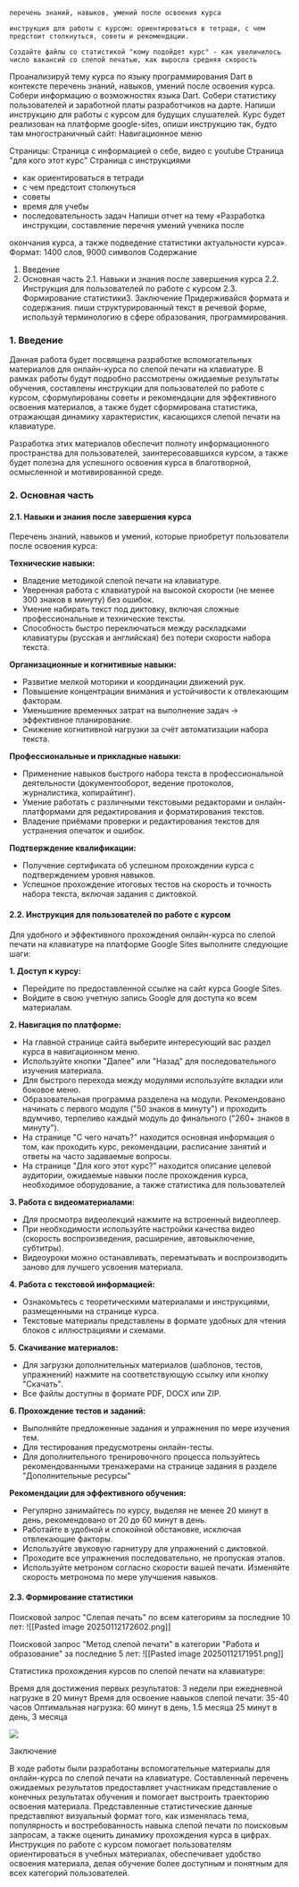 	перечень знаний, навыков, умений после освоения курса
	
	инструкция для работы с курсом: ориентироваться в тетради, с чем предстоит столкнуться, советы и рекомендации.
	
	Создайте файлы со статистикой "кому подойдет курс" - как увеличилось число вакансий со слепой печатью, как выросла средняя скорость 


Проанализируй тему курса по языку программирования Dart в контексте перечень знаний, навыков, умений после освоения курса. Собери информацию о возможностях языка Dart. Собери статистику пользователей и заработной платы разработчиков на дарте.  Напиши инструкцию для работы с курсом для будущих слушателей. Курс будет реализован на платформе google-sites, опиши инструкцию так, будто там многостраничный сайт:
Навигационное меню

Страницы: 
Страница с информацией о себе, видео с youtube
Страница "для кого этот курс" 
Страница с инструкциями
- как ориентироваться в тетради
- с чем предстоит столкнуться
- советы
- время для учебы
- последовательность задач
Напиши отчет на тему «Разработка инструкции, составление перечня умений ученика после

окончания курса, а также подведение статистики актуальности курса». Формат: 1400 слов, 9000 символов Содержание
1. Введение 
2. Основная часть
2.1. Навыки и знания после завершения курса
2.2. Инструкция для пользователей по работе с курсом 
2.3. Формирование статистики3. Заключение
Придерживайся формата и содержания. пиши структурированный текст в речевой форме, используй терминологию в сфере образования, программирования.



### 1. Введение

Данная работа будет посвящена разработке вспомогательных материалов для онлайн-курса по слепой печати на клавиатуре. В рамках работы будут подробно рассмотрены ожидаемые результаты обучения, составлены инструкции для пользователей по работе с курсом, сформулированы советы и рекомендации для эффективного освоения материалов, а также будет сформирована статистика, отражающая динамику характеристик, касающихся слепой печати на клавиатуре.

Разработка этих материалов обеспечит полноту информационного пространства для пользователей, заинтересовавшихся курсом, а также будет полезна для успешного освоения курса в благотворной, осмысленной и мотивированной среде. 

### 2. Основная часть
#### 2.1. Навыки и знания после завершения курса

Перечень знаний, навыков и умений, которые приобретут пользователи
после освоения курса:

**Технические навыки:**

- Владение методикой слепой печати на клавиатуре.
- Уверенная работа с клавиатурой на высокой скорости (не менее 300 знаков в минуту) без ошибок.
- Умение набирать текст под диктовку, включая сложные профессиональные и технические тексты.
- Способность быстро переключаться между раскладками клавиатуры (русская и английская) без потери скорости набора текста.


**Организационные и когнитивные навыки:**

- Развитие мелкой моторики и координации движений рук.
- Повышение концентрации внимания и устойчивости к отвлекающим факторам.
- Уменьшение временных затрат на выполнение задач -> эффективное планирование.
- Снижение когнитивной нагрузки за счёт автоматизации набора текста.
    

**Профессиональные и прикладные навыки:**

- Применение навыков быстрого набора текста в профессиональной деятельности (документооборот, ведение протоколов, журналистика, копирайтинг).
- Умение работать с различными текстовыми редакторами и онлайн-платформами для редактирования и форматирования текстов.
- Владение приёмами проверки и редактирования текстов для устранения опечаток и ошибок.
    

**Подтверждение квалификации:**

- Получение сертификата об успешном прохождении курса с подтверждением уровня навыков.
- Успешное прохождение итоговых тестов на скорость и точность набора текста, включая задания с диктовкой.

#### 2.2. Инструкция для пользователей по работе с курсом

Для удобного и эффективного прохождения онлайн-курса по слепой печати на клавиатуре на платформе Google Sites выполните следующие шаги:

**1. Доступ к курсу:**

- Перейдите по предоставленной ссылке на сайт курса Google Sites.
- Войдите в свою учетную запись Google для доступа ко всем материалам.

**2. Навигация по платформе:**

- На главной странице сайта выберите интересующий вас раздел курса в навигационном меню.
- Используйте кнопки "Далее" или "Назад" для последовательного изучения материала.
- Для быстрого перехода между модулями используйте вкладки или боковое меню.
- Образовательная программа разделена на модули. Рекомендовано начинать с первого модуля ("50 знаков в минуту") и проходить вдумчиво, терпеливо каждый модуль до финального ("260+ знаков в минуту").
- На странице "С чего начать?" находится основная информация о том, как проходить курс, рекомендации, расписание занятий и ответы на часто задаваемые вопросы.
- На странице "Для кого этот курс?" находится описание целевой аудитории, ожидаемые навыки после прохождения курса, необходимое оборудование, а также статистика для пользователей
    

**3. Работа с видеоматериалами:**

- Для просмотра видеолекций нажмите на встроенный видеоплеер.
- При необходимости используйте настройки качества видео (скорость воспроизведения, расширение, автовыключение, субтитры).
- Видеоуроки можно останавливать, перематывать и воспроизводить заново для лучшего усвоения материала.
    

**4. Работа с текстовой информацией:**

- Ознакомьтесь с теоретическими материалами и инструкциями, размещенными на странице курса.
- Текстовые материалы представлены в формате удобных для чтения блоков с иллюстрациями и схемами.
    

**5. Скачивание материалов:**

- Для загрузки дополнительных материалов (шаблонов, тестов, упражнений) нажмите на соответствующую ссылку или кнопку "Скачать".
- Все файлы доступны в формате PDF, DOCX или ZIP.

**6. Прохождение тестов и заданий:**

- Выполняйте предложенные задания и упражнения по мере изучения тем.
- Для тестирования предусмотрены онлайн-тесты.
- Для дополнительного тренировочного процесса пользуйтесь рекомендованными тренажерами на странице задания в разделе "Дополнительные ресурсы" 

**Рекомендации для эффективного обучения:**

- Регулярно занимайтесь по курсу, выделяя не менее 20 минут в день, рекомендовано от 20 до 60 минут в день.
- Работайте в удобной и спокойной обстановке, исключая отвлекающие факторы.
- Используйте звуковую гарнитуру для упражнений с диктовкой.
- Проходите все упражнения последовательно, не пропуская этапов.
- Используйте метроном согласно скорости вашей печати. Изменяйте скорость метронома по мере улучшения навыков.
    
#### 2.3. Формирование статистики

Поисковой запрос "Слепая печать" по всем категориям за последние 10 лет: 
![[Pasted image 20250112172602.png]]

Поисковой запрос "Метод слепой печати" в категории "Работа и образование" за последние 5 лет: 
![[Pasted image 20250112171951.png]]


Статистика прохождения курсов по слепой печати на клавиатуре:

Время для достижения первых результатов: 3 недели при ежедневной нагрузке в 20 минут
Время для освоение навыков слепой печати: 35-40 часов
Оптимальная нагрузка: 
60 минут в день, 1.5 месяца
25 минут в день, 3 месяца 

![](https://habrastorage.org/r/w1560/webt/jp/k6/zk/jpk6zku65o3bre3os0upce3rqho.png)

  Заключение
  
  В ходе работы были разработаны вспомогательные материалы для онлайн-курса по слепой печати на клавиатуре. Составленный перечень ожидаемых результатов  предоставляет участникам представление о конечных результатах обучения и помогает выстроить траекторию освоения материала.
 Представленные статистические данные представляют визуальный формат того, как изменялась тема, популярность и востребованность навыка слепой печати по поисковым запросам, а также оценить динамику прохождения курса в цифрах. 
 Инструкция по работе с курсом помогает пользователям ориентироваться в учебных материалах, обеспечивает удобство освоения материала, делая обучение более доступным и понятным для всех категорий пользователей. 